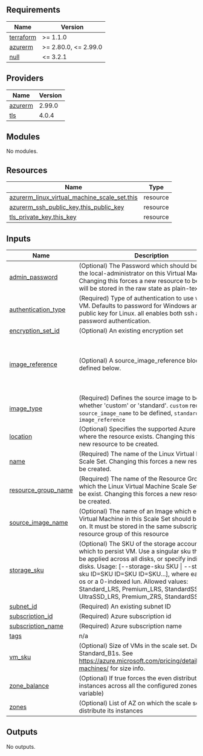 <!-- markdownlint-disable -->
<!-- BEGINNING OF PRE-COMMIT-TERRAFORM DOCS HOOK -->
## Requirements

| Name | Version |
|------|---------|
| <a name="requirement_terraform"></a> [terraform](#requirement\_terraform) | >= 1.1.0 |
| <a name="requirement_azurerm"></a> [azurerm](#requirement\_azurerm) | >= 2.80.0, <= 2.99.0 |
| <a name="requirement_null"></a> [null](#requirement\_null) | <= 3.2.1 |

## Providers

| Name | Version |
|------|---------|
| <a name="provider_azurerm"></a> [azurerm](#provider\_azurerm) | 2.99.0 |
| <a name="provider_tls"></a> [tls](#provider\_tls) | 4.0.4 |

## Modules

No modules.

## Resources

| Name | Type |
|------|------|
| [azurerm_linux_virtual_machine_scale_set.this](https://registry.terraform.io/providers/hashicorp/azurerm/latest/docs/resources/linux_virtual_machine_scale_set) | resource |
| [azurerm_ssh_public_key.this_public_key](https://registry.terraform.io/providers/hashicorp/azurerm/latest/docs/resources/ssh_public_key) | resource |
| [tls_private_key.this_key](https://registry.terraform.io/providers/hashicorp/tls/latest/docs/resources/private_key) | resource |

## Inputs

| Name | Description | Type | Default | Required |
|------|-------------|------|---------|:--------:|
| <a name="input_admin_password"></a> [admin\_password](#input\_admin\_password) | (Optional) The Password which should be used for the local-administrator on this Virtual Machine. Changing this forces a new resource to be created. will be stored in the raw state as plain-text | `string` | `null` | no |
| <a name="input_authentication_type"></a> [authentication\_type](#input\_authentication\_type) | (Required) Type of authentication to use with the VM. Defaults to password for Windows and SSH public key for Linux. all enables both ssh and password authentication. | `string` | `"SSH"` | no |
| <a name="input_encryption_set_id"></a> [encryption\_set\_id](#input\_encryption\_set\_id) | (Optional) An existing encryption set | `string` | `null` | no |
| <a name="input_image_reference"></a> [image\_reference](#input\_image\_reference) | (Optional) A source\_image\_reference block as defined below. | <pre>object({<br>    publisher = string<br>    offer     = string<br>    sku       = string<br>    version   = string<br>  })</pre> | <pre>{<br>  "offer": "0001-com-ubuntu-server-jammy",<br>  "publisher": "Canonical",<br>  "sku": "22_04-lts-gen2",<br>  "version": "latest"<br>}</pre> | no |
| <a name="input_image_type"></a> [image\_type](#input\_image\_type) | (Required) Defines the source image to be used, whether 'custom' or 'standard'. `custom` requires `source_image_name` to be defined, `standard` requires `image_reference` | `string` | `"custom"` | no |
| <a name="input_location"></a> [location](#input\_location) | (Optional) Specifies the supported Azure location where the resource exists. Changing this forces a new resource to be created. | `string` | `"westeurope"` | no |
| <a name="input_name"></a> [name](#input\_name) | (Required) The name of the Linux Virtual Machine Scale Set. Changing this forces a new resource to be created. | `string` | n/a | yes |
| <a name="input_resource_group_name"></a> [resource\_group\_name](#input\_resource\_group\_name) | (Required) The name of the Resource Group in which the Linux Virtual Machine Scale Set should be exist. Changing this forces a new resource to be created. | `string` | n/a | yes |
| <a name="input_source_image_name"></a> [source\_image\_name](#input\_source\_image\_name) | (Optional) The name of an Image which each Virtual Machine in this Scale Set should be based on. It must be stored in the same subscription & resource group of this resource | `string` | n/a | yes |
| <a name="input_storage_sku"></a> [storage\_sku](#input\_storage\_sku) | (Optional) The SKU of the storage account with which to persist VM. Use a singular sku that would be applied across all disks, or specify individual disks. Usage: [--storage-sku SKU \| --storage-sku ID=SKU ID=SKU ID=SKU...], where each ID is os or a 0-indexed lun. Allowed values: Standard\_LRS, Premium\_LRS, StandardSSD\_LRS, UltraSSD\_LRS, Premium\_ZRS, StandardSSD\_ZRS. | `string` | `"StandardSSD_LRS"` | no |
| <a name="input_subnet_id"></a> [subnet\_id](#input\_subnet\_id) | (Required) An existing subnet ID | `string` | `null` | no |
| <a name="input_subscription_id"></a> [subscription\_id](#input\_subscription\_id) | (Required) Azure subscription id | `string` | n/a | yes |
| <a name="input_subscription_name"></a> [subscription\_name](#input\_subscription\_name) | (Required) Azure subscription name | `string` | n/a | yes |
| <a name="input_tags"></a> [tags](#input\_tags) | n/a | `map(any)` | n/a | yes |
| <a name="input_vm_sku"></a> [vm\_sku](#input\_vm\_sku) | (Optional) Size of VMs in the scale set. Default to Standard\_B1s. See https://azure.microsoft.com/pricing/details/virtual-machines/ for size info. | `string` | `"Standard_B1s"` | no |
| <a name="input_zone_balance"></a> [zone\_balance](#input\_zone\_balance) | (Optional) If true forces the even distribution of instances across all the configured zones ('zones' variable) | `bool` | `false` | no |
| <a name="input_zones"></a> [zones](#input\_zones) | (Optional) List of AZ on which the scale set will distribute its instances | `list(string)` | `null` | no |

## Outputs

No outputs.
<!-- END OF PRE-COMMIT-TERRAFORM DOCS HOOK -->

